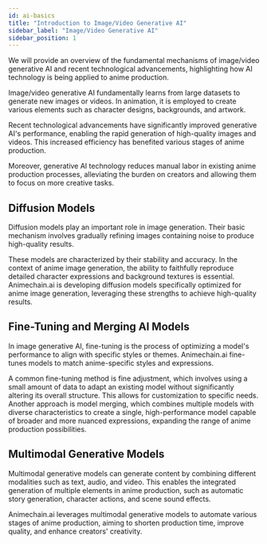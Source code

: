 ```yaml
---
id: ai-basics
title: "Introduction to Image/Video Generative AI"
sidebar_label: "Image/Video Generative AI"
sidebar_position: 1
---
```


We will provide an overview of the fundamental mechanisms of image/video generative AI and recent technological advancements, highlighting how AI technology is being applied to anime production.

Image/video generative AI fundamentally learns from large datasets to generate new images or videos. In animation, it is employed to create various elements such as character designs, backgrounds, and artwork.

Recent technological advancements have significantly improved generative AI's performance, enabling the rapid generation of high-quality images and videos. This increased efficiency has benefited various stages of anime production.

Moreover, generative AI technology reduces manual labor in existing anime production processes, alleviating the burden on creators and allowing them to focus on more creative tasks.

## Diffusion Models

Diffusion models play an important role in image generation. Their basic mechanism involves gradually refining images containing noise to produce high-quality results.

These models are characterized by their stability and accuracy. In the context of anime image generation, the ability to faithfully reproduce detailed character expressions and background textures is essential. Animechain.ai is developing diffusion models specifically optimized for anime image generation, leveraging these strengths to achieve high-quality results.

## Fine-Tuning and Merging AI Models

In image generative AI, fine-tuning is the process of optimizing a model's performance to align with specific styles or themes. Animechain.ai fine-tunes models to match anime-specific styles and expressions.

A common fine-tuning method is fine adjustment, which involves using a small amount of data to adapt an existing model without significantly altering its overall structure. This allows for customization to specific needs. Another approach is model merging, which combines multiple models with diverse characteristics to create a single, high-performance model capable of broader and more nuanced expressions, expanding the range of anime production possibilities.

## Multimodal Generative Models

Multimodal generative models can generate content by combining different modalities such as text, audio, and video. This enables the integrated generation of multiple elements in anime production, such as automatic story generation, character actions, and scene sound effects.

Animechain.ai leverages multimodal generative models to automate various stages of anime production, aiming to shorten production time, improve quality, and enhance creators' creativity.
